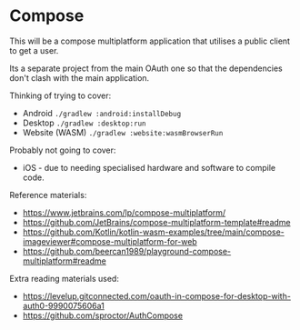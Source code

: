 # Compose
This will be a compose multiplatform application that utilises a public client to get a user.  

Its a separate project from the main OAuth one so that the dependencies don't clash with the main application.  

Thinking of trying to cover:
* Android `./gradlew :android:installDebug`
* Desktop `./gradlew :desktop:run`
* Website (WASM) `./gradlew :website:wasmBrowserRun`

Probably not going to cover:
* iOS - due to needing specialised hardware and software to compile code.

Reference materials:
* https://www.jetbrains.com/lp/compose-multiplatform/
* https://github.com/JetBrains/compose-multiplatform-template#readme
* https://github.com/Kotlin/kotlin-wasm-examples/tree/main/compose-imageviewer#compose-multiplatform-for-web
* https://github.com/beercan1989/playground-compose-multiplatform#readme

Extra reading materials used:
* https://levelup.gitconnected.com/oauth-in-compose-for-desktop-with-auth0-9990075606a1
* https://github.com/sproctor/AuthCompose
